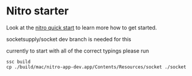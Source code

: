 # Nitro starter

Look at the [nitro quick start](https://nitro.unjs.io/guide#quick-start) to learn more how to get started.

socketsupply/socket dev branch is needed for this

currently to start with all of the correct typings please run

```
ssc build
cp ./build/mac/nitro-app-dev.app/Contents/Resources/socket ./socket
```
